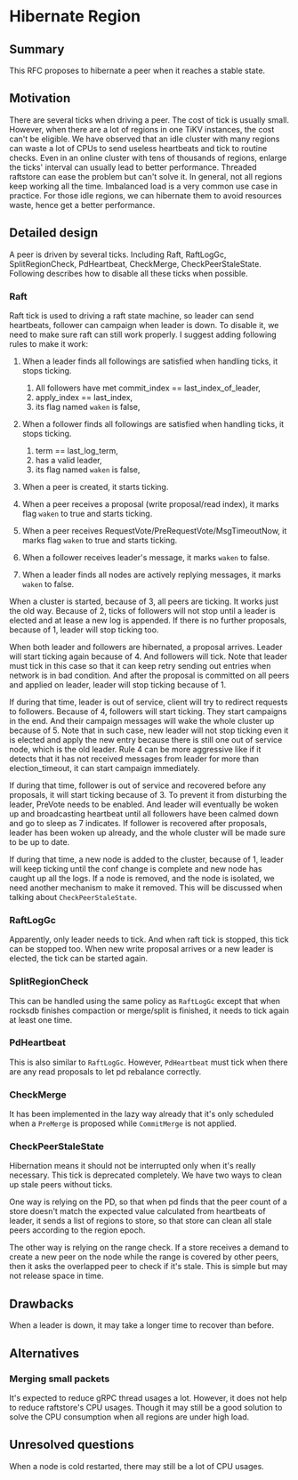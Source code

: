# Hibernate Region

## Summary

This RFC proposes to hibernate a peer when it reaches a stable state.

## Motivation

There are several ticks when driving a peer. The cost of tick is usually
small. However, when there are a lot of regions in one TiKV instances, the
cost can't be eligible. We have observed that an idle cluster with many
regions can waste a lot of CPUs to send useless heartbeats and tick to routine
checks. Even in an online cluster with tens of thousands of regions, enlarge
the ticks' interval can usually lead to better performance. Threaded raftstore
can ease the problem but can't solve it. In general, not all regions keep
working all the time. Imbalanced load is a very common use case in practice.
For those idle regions, we can hibernate them to avoid resources waste, hence
get a better performance.

## Detailed design

A peer is driven by several ticks. Including Raft, RaftLogGc,
SplitRegionCheck, PdHeartbeat, CheckMerge, CheckPeerStaleState.
Following describes how to disable all these ticks when possible.

### Raft

Raft tick is used to driving a raft state machine, so leader can send
heartbeats, follower can campaign when leader is down. To disable it, we need
to make sure raft can still work properly. I suggest adding following rules to
make it work:

1. When a leader finds all followings are satisfied when handling ticks,
   it stops ticking.

    1) All followers have met commit_index == last_index_of_leader,
    2) apply_index == last_index,
    3) its flag named `waken` is false,

2. When a follower finds all followings are satisfied when handling ticks,
   it stops ticking.

    1) term == last_log_term,
    2) has a valid leader,
    3) its flag named `waken` is false,

3. When a peer is created, it starts ticking.

4. When a peer receives a proposal (write proposal/read index), it marks flag
   `waken` to true and starts ticking.

5. When a peer receives RequestVote/PreRequestVote/MsgTimeoutNow, it marks
   flag `waken` to true and starts ticking.

6. When a follower receives leader's message, it marks `waken` to false.

7. When a leader finds all nodes are actively replying messages, it marks
   `waken` to false.

When a cluster is started, because of 3, all peers are ticking. It works
just the old way. Because of 2, ticks of followers will not stop until a
leader is elected and at lease a new log is appended. If there is no further
proposals, because of 1, leader will stop ticking too.

When both leader and followers are hibernated, a proposal arrives. Leader will
start ticking again because of 4. And followers will tick. Note that leader
must tick in this case so that it can keep retry sending out entries when
network is in bad condition. And after the proposal is committed on all peers
and applied on leader, leader will stop ticking because of 1.

If during that time, leader is out of service, client will try to redirect
requests to followers. Because of 4, followers will start ticking. They start
campaigns in the end. And their campaign messages will wake the whole cluster
up because of 5. Note that in such case, new leader will not stop ticking even
it is elected and apply the new entry because there is still one out of service
node, which is the old leader. Rule 4 can be more aggressive like if it detects
that it has not received messages from leader for more than election_timeout,
it can start campaign immediately.

If during that time, follower is out of service and recovered before any
proposals, it will start ticking because of 3. To prevent it from disturbing
the leader, PreVote needs to be enabled. And leader will eventually be woken
up and broadcasting heartbeat until all followers have been calmed down and go
to sleep as 7 indicates. If follower is recovered after proposals, leader has
been woken up already, and the whole cluster will be made sure to be up to
date.

If during that time, a new node is added to the cluster, because of 1, leader
will keep ticking until the conf change is complete and new node has caught up
all the logs. If a node is removed, and the node is isolated, we need another
mechanism to make it removed. This will be discussed when talking about
`CheckPeerStaleState`.

### RaftLogGc

Apparently, only leader needs to tick. And when raft tick is stopped, this
tick can be stopped too. When new write proposal arrives or a new leader
is elected, the tick can be started again.

### SplitRegionCheck

This can be handled using the same policy as `RaftLogGc` except that when
rocksdb finishes compaction or merge/split is finished, it needs to tick again
at least one time.

### PdHeartbeat

This is also similar to `RaftLogGc`. However, `PdHeartbeat` must tick when
there are any read proposals to let pd rebalance correctly.

### CheckMerge

It has been implemented in the lazy way already that it's only scheduled when
a `PreMerge` is proposed while `CommitMerge` is not applied.

### CheckPeerStaleState

Hibernation means it should not be interrupted only when it's really
necessary. This tick is deprecated completely. We have two ways to clean up
stale peers without ticks.

One way is relying on the PD, so that when pd finds that the peer count of a
store doesn't match the expected value calculated from heartbeats of leader,
it sends a list of regions to store, so that store can clean all stale peers
according to the region epoch.

The other way is relying on the range check. If a store receives a demand to
create a new peer on the node while the range is covered by other peers, then
it asks the overlapped peer to check if it's stale. This is simple but may not
release space in time.

## Drawbacks

When a leader is down, it may take a longer time to recover than before.

## Alternatives

### Merging small packets

It's expected to reduce gRPC thread usages a lot. However, it does not help to
reduce raftstore's CPU usages. Though it may still be a good solution to solve
the CPU consumption when all regions are under high load.

## Unresolved questions

When a node is cold restarted, there may still be a lot of CPU usages.
